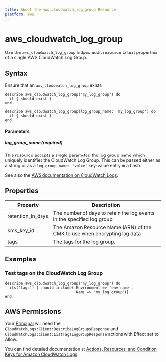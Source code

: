 ```yaml
---
title: About the aws_cloudwatch_log_group Resource
platform: aws
---
```


# aws\_cloudwatch\_log\_group

Use the `aws_cloudwatch_log_group` InSpec audit resource to test properties of a single AWS CloudWatch Log Group.

## Syntax

Ensure that an `aws_cloudwatch_log_group` exists

    describe aws_cloudwatch_log_group('my_log_group') do
      it { should exist }
    end

    describe aws_cloudwatch_log_group(log_group_name: 'my_log_group') do
      it { should exist }
    end

#### Parameters

##### log\_group\_name _(required)_

This resource accepts a single parameter, the log group name which uniquely identifies the CloudWatch Log Group.
This can be passed either as a string or as a `log_group_name: 'value'` key-value entry in a hash.

See also the [AWS documentation on CloudWatch Logs](https://docs.aws.amazon.com/AmazonCloudWatchLogs/latest/APIReference/API_DescribeLogGroups.html).

## Properties

| Property | Description |
| --- | --- |
| retention_in_days | The number of days to retain the log events in the specified log group |
| kms_key_id | The Amazon Resource Name (ARN) of the CMK to use when encrypting log data |
| tags | The tags for the log group. |

## Examples

### Test tags on the CloudWatch Log Group

    describe aws_cloudwatch_log_group('my_log_group') do
      its('tags') { should include(:Environment => 'env-name',
                                   :Name => 'my_log_group')}
    end

## AWS Permissions

Your [Principal](https://docs.aws.amazon.com/IAM/latest/UserGuide/intro-structure.html#intro-structure-principal) will need the `CloudWatchLogs:Client:DescribeLogGroupsResponse` and `CloudWatchLogs:Client:ListTagsLogGroupResponse` actions with Effect set to Allow.

You can find detailed documentation at [Actions, Resources, and Condition Keys for Amazon CloudWatch Logs](https://docs.aws.amazon.com/IAM/latest/UserGuide/list_amazoncloudwatchlogs.html).
